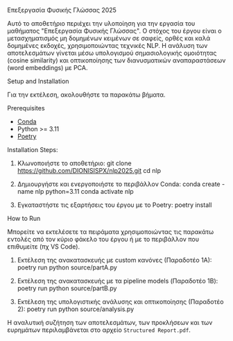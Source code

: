 Επεξεργασία Φυσικής Γλώσσας 2025

Αυτό το αποθετήριο περιέχει την υλοποίηση για την εργασία του μαθήματος "Επεξεργασία Φυσικής Γλώσσας". Ο στόχος του έργου είναι ο μετασχηματισμός μη δομημένων κειμένων σε σαφείς, ορθές και καλά δομημένες εκδοχές, χρησιμοποιώντας τεχνικές NLP. Η ανάλυση των αποτελεσμάτων γίνεται μέσω υπολογισμού σημασιολογικής ομοιότητας (cosine similarity) και οπτικοποίησης των διανυσματικών αναπαραστάσεων (word embeddings) με PCA.


Setup and Installation

Για την εκτέλεση, ακολουθήστε τα παρακάτω βήματα.

Prerequisites
* [Conda](https://www.anaconda.com/products/distribution)
* Python >= 3.11
* [Poetry](https://python-poetry.org/)

Installation Steps:

1.  Κλωνοποιήστε το αποθετήριο:
    git clone https://github.com/DIONISISPX/nlp2025.git
    cd nlp

2.  Δημιουργήστε και ενεργοποιήστε το περιβάλλον Conda:
    conda create -name nlp python=3.11
    conda activate nlp

3.  Εγκαταστήστε τις εξαρτήσεις του έργου με το Poetry:
    poetry install

How to Run

Μπορείτε να εκτελέσετε τα πειράματα χρησιμοποιώντας τις παρακάτω εντολές από τον κύριο φάκελο του έργου ή με το περιβάλλον που επιθυμείτε (πχ VS Code).

1.  Εκτέλεση της ανακατασκευής με custom κανόνες (Παραδοτέο 1Α):
    poetry run python source/partA.py

2.  Εκτέλεση της ανακατασκευής με τα pipeline models (Παραδοτέο 1Β):
    poetry run python source/partB.py

3.  Εκτέλεση της υπολογιστικής ανάλυσης και οπτικοποίησης (Παραδοτέο 2):
    poetry run python source/analysis.py

Η αναλυτική συζήτηση των αποτελεσμάτων, των προκλήσεων και των ευρημάτων περιλαμβάνεται στο αρχείο `Structured Report.pdf`.
